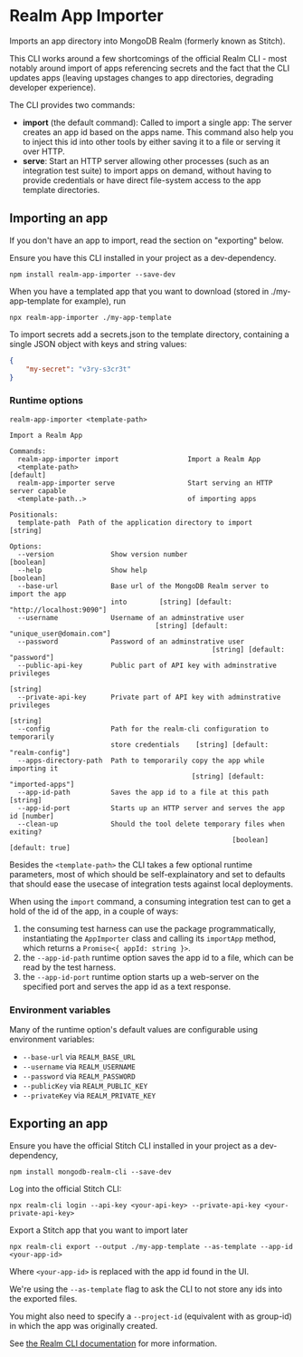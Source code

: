 # Realm App Importer

Imports an app directory into MongoDB Realm (formerly known as Stitch).

This CLI works around a few shortcomings of the official Realm CLI - most notably around import of apps referencing secrets and the fact that the CLI updates apps (leaving upstages changes to app directories, degrading developer experience).

The CLI provides two commands:
- **import** (the default command): Called to import a single app: The server creates an app id based on the apps name. This command also help you to inject this id into other tools by either saving it to a file or serving it over HTTP.
- **serve**: Start an HTTP server allowing other processes (such as an integration test suite) to import apps on demand, without having to provide credentials or have direct file-system access to the app template directories.

## Importing an app

If you don't have an app to import, read the section on "exporting" below.

Ensure you have this CLI installed in your project as a dev-dependency.

    npm install realm-app-importer --save-dev

When you have a templated app that you want to download (stored in ./my-app-template for example), run

    npx realm-app-importer ./my-app-template

To import secrets add a secrets.json to the template directory, containing a single JSON object with keys and string values:

```json
{
	"my-secret": "v3ry-s3cr3t"
}
```

### Runtime options

```
realm-app-importer <template-path>

Import a Realm App

Commands:
  realm-app-importer import                 Import a Realm App
  <template-path>                                                      [default]
  realm-app-importer serve                  Start serving an HTTP server capable
  <template-path..>                         of importing apps

Positionals:
  template-path  Path of the application directory to import            [string]

Options:
  --version              Show version number                           [boolean]
  --help                 Show help                                     [boolean]
  --base-url             Base url of the MongoDB Realm server to import the app
                         into        [string] [default: "http://localhost:9090"]
  --username             Username of an adminstrative user
                                    [string] [default: "unique_user@domain.com"]
  --password             Password of an adminstrative user
                                                  [string] [default: "password"]
  --public-api-key       Public part of API key with adminstrative privileges
                                                                        [string]
  --private-api-key      Private part of API key with adminstrative privileges
                                                                        [string]
  --config               Path for the realm-cli configuration to temporarily
                         store credentials    [string] [default: "realm-config"]
  --apps-directory-path  Path to temporarily copy the app while importing it
                                             [string] [default: "imported-apps"]
  --app-id-path          Saves the app id to a file at this path        [string]
  --app-id-port          Starts up an HTTP server and serves the app id [number]
  --clean-up             Should the tool delete temporary files when exiting?
                                                       [boolean] [default: true]
```

Besides the `<template-path>` the CLI takes a few optional runtime parameters, most of which should be self-explainatory and set to defaults that should ease the usecase of integration tests against local deployments.

When using the `import` command, a consuming integration test can to get a hold of the id of the app, in a couple of ways:

1. the consuming test harness can use the package programmatically, instantiating the `AppImporter` class and calling its `importApp` method, which returns a `Promise<{ appId: string }>`.
2. the `--app-id-path` runtime option saves the app id to a file, which can be read by the test harness.
3. the `--app-id-port` runtime option starts up a web-server on the specified port and serves the app id as a text response.

### Environment variables

Many of the runtime option's default values are configurable using environment variables:

- `--base-url` via `REALM_BASE_URL`
- `--username` via `REALM_USERNAME`
- `--password` via `REALM_PASSWORD`
- `--publicKey` via `REALM_PUBLIC_KEY`
- `--privateKey` via `REALM_PRIVATE_KEY`

## Exporting an app

Ensure you have the official Stitch CLI installed in your project as a dev-dependency,

    npm install mongodb-realm-cli --save-dev

Log into the official Stitch CLI:

    npx realm-cli login --api-key <your-api-key> --private-api-key <your-private-api-key>

Export a Stitch app that you want to import later

    npx realm-cli export --output ./my-app-template --as-template --app-id <your-app-id>

Where `<your-app-id>` is replaced with the app id found in the UI.

We're using the `--as-template` flag to ask the CLI to not store any ids into the exported files.

You might also need to specify a `--project-id` (equivalent with as group-id) in which the app was originally created.

See [the Realm CLI documentation](https://docs.mongodb.com/realm/deploy/realm-cli-reference/) for more information.

